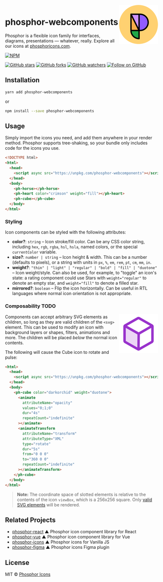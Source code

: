 <img src="/meta/phosphor-mark-tight-yellow.png" width="128" align="right" />

# phosphor-webcomponents

Phosphor is a flexible icon family for interfaces, diagrams, presentations — whatever, really. Explore all our icons at [phosphoricons.com](https://phosphoricons.com).

[![NPM](https://img.shields.io/npm/v/phosphor-webcomponents.svg?style=flat-square)](https://www.npmjs.com/package/phosphor-webcomponents)

[![GitHub stars](https://img.shields.io/github/stars/phosphor-icons/phosphor-webcomponents?style=flat-square&label=Star)](https://github.com/phosphor-icons/phosphor-webcomponents)
[![GitHub forks](https://img.shields.io/github/forks/phosphor-icons/phosphor-webcomponents?style=flat-square&label=Fork)](https://github.com/phosphor-icons/phosphor-webcomponents/fork)
[![GitHub watchers](https://img.shields.io/github/watchers/phosphor-icons/phosphor-webcomponents?style=flat-square&label=Watch)](https://github.com/phosphor-icons/phosphor-webcomponents)
[![Follow on GitHub](https://img.shields.io/github/followers/rektdeckard?style=flat-square&label=Follow)](https://github.com/rektdeckard)

## Installation

```bash
yarn add phosphor-webcomponents
```

or

```bash
npm install --save phosphor-webcomponents
```

## Usage

Simply import the icons you need, and add them anywhere in your render method. Phosphor supports tree-shaking, so your bundle only includes code for the icons you use.

```html
<!DOCTYPE html>
<html>
  <head>
    <script async src="https://unpkg.com/phosphor-webcomponents"></script>
  </head>
  <body>
    <ph-horse></ph-horse>
    <ph-heart color="crimson" weight="fill"></ph-heart>
    <ph-cube></ph-cube>
  </body>
</html>
```

### Styling

Icon components can be styled with the following attributes:

- **color?**: `string` – Icon stroke/fill color. Can be any CSS color string, including `hex`, `rgb`, `rgba`, `hsl`, `hsla`, named colors, or the special `currentColor` variable.
- **size?**: `number | string` – Icon height & width. This can be a number (defaults to pixels), or a string with units in `px`, `%`, `em`, `rem`, `pt`, `cm`, `mm`, `in`.
- **weight?**: `"thin" | "light" | "regular" | "bold" | "fill" | "duotone"` – Icon weight/style. Can also be used, for example, to "toggle" an icon's state: a rating component could use Stars with `weight="regular"` to denote an empty star, and `weight="fill"` to denote a filled star.
- **mirrored?**: `boolean` – Flip the icon horizontally. Can be useful in RTL languages where normal icon orientation is not appropriate.

### Composability **TODO**

<img src="/meta/cube-rotate.svg" width="128" align="right" />

Components can accept arbitrary SVG elements as children, so long as they are valid children of the `<svg>` element. This can be used to modify an icon with background layers or shapes, filters, animations and more. The children will be placed _below_ the normal icon contents.

The following will cause the Cube icon to rotate and pulse:

```html
<html>
  <head>
    <script async src="https://unpkg.com/phosphor-webcomponents"></script>
  </head>
  <body>
    <ph-cube color="darkorchid" weight="duotone">
      <animate
        attributeName="opacity"
        values="0;1;0"
        dur="4s"
        repeatCount="indefinite"
      ></animate>
      <animateTransform
        attributeName="transform"
        attributeType="XML"
        type="rotate"
        dur="5s"
        from="0 0 0"
        to="360 0 0"
        repeatCount="indefinite"
      ></animateTransform>
    </ph-cube>
  </body>
</html>
```

> **Note:** The coordinate space of slotted elements is relative to the contents of the icon `viewBox`, which is a 256x256 square. Only [valid SVG elements](https://developer.mozilla.org/en-US/docs/Web/SVG/Element#SVG_elements_by_category) will be rendered.

## Related Projects

- [phosphor-react](https://github.com/phosphor-icons/phosphor-react) ▲ Phosphor icon component library for React
- [phosphor-vue](https://github.com/phosphor-icons/phosphor-vue) ▲ Phosphor icon component library for Vue
- [phosphor-icons](https://github.com/phosphor-icons/phosphor-icons) ▲ Phosphor icons for Vanilla JS
- [phosphor-figma](https://github.com/phosphor-icons/phosphor-figma) ▲ Phosphor icons Figma plugin

## License

MIT © [Phosphor Icons](https://github.com/phosphor-icons)
